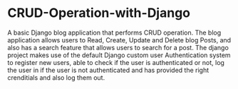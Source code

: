 # CRUD-Operation-with-Django
A basic Django blog application that performs CRUD operation. The blog application allows users to Read, Create, Update and Delete blog Posts, and also has a search feature that allows users to search for a post. The django project makes use of the default Django custom user Authentication system
to register new users, able to check if the user is authenticated or not, log the user in if the user is not authenticated and has provided
the right crenditials and also log them out.
